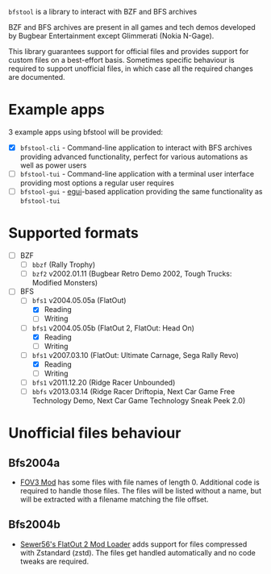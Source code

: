 `bfstool` is a library to interact with BZF and BFS archives

BZF and BFS archives are present in all games and tech demos developed by Bugbear Entertainment
except Glimmerati (Nokia N-Gage).

This library guarantees support for official files and provides support for custom files
on a best-effort basis. Sometimes specific behaviour is required to support unofficial files,
in which case all the required changes are documented.

# Example apps

3 example apps using bfstool will be provided:

- [x] `bfstool-cli` - Command-line application to interact with BFS archives providing advanced
  functionality, perfect for various automations as well as power users
- [ ] `bfstool-tui` - Command-line application with a terminal user interface providing most
  options a regular user requires
- [ ] `bfstool-gui` - [egui](https://www.egui.rs/)-based application providing the same
  functionality as `bfstool-tui`

# Supported formats

- [ ] BZF
    - [ ] `bbzf` (Rally Trophy)
    - [ ] `bzf2` v2002.01.11 (Bugbear Retro Demo 2002, Tough Trucks: Modified Monsters)
- [ ] BFS
    - [ ] `bfs1` v2004.05.05a (FlatOut)
      - [x] Reading
      - [ ] Writing
    - [ ] `bfs1` v2004.05.05b (FlatOut 2, FlatOut: Head On)
        - [x] Reading
        - [ ] Writing
    - [ ] `bfs1` v2007.03.10 (FlatOut: Ultimate Carnage, Sega Rally Revo)
        - [x] Reading
        - [ ] Writing
    - [ ] `bfs1` v2011.12.20 (Ridge Racer Unbounded)
    - [ ] `bbfs` v2013.03.14 (Ridge Racer Driftopia, Next Car Game Free Technology Demo, Next Car
      Game Technology Sneak Peek 2.0)

# Unofficial files behaviour

## Bfs2004a

- [FOV3 Mod](https://www.moddb.com/mods/fov3-mod) has some files with file names of length 0. Additional code is 
required to handle those files. The files will be listed without a name, but will be extracted with a filename matching
the file offset.

## Bfs2004b 
- [Sewer56's FlatOut 2 Mod Loader](https://github.com/Sewer56/FlatOut2.Utils.ModLoader) adds support for files
compressed with Zstandard (zstd). The files get handled automatically and no code tweaks are required.